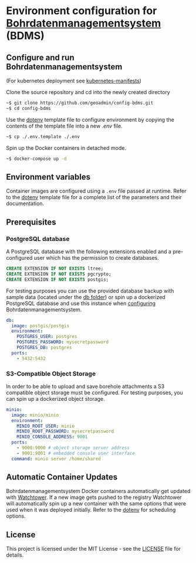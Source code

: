 # Environment configuration for [Bohrdatenmanagementsystem](https://github.com/geoadmin/suite-bdms) (BDMS)

## Configure and run Bohrdatenmanagementsystem

(For kubernetes deployment see [kubernetes-manifests](./kubernetes-manifests/README.md))

Clone the source repository and cd into the newly created directory

```bash
~$ git clone https://github.com/geoadmin/config-bdms.git
~$ cd config-bdms
```

Use the [dotenv](./.env.template) template file to configure environment by copying the contents of the template file into a new _.env_ file.

```bash
~$ cp ./.env.template ./.env
```

Spin up the Docker containers in detached mode.

```bash
~$ docker-compose up -d
```

## Environment variables

Container images are configured using a `.env` file passed at runtime. Refer to the [dotenv](./.env.template) template file for a complete list of the parameters and their documentation.

## Prerequisites

### PostgreSQL database

A PostgreSQL database with the following extensions enabled and a pre-configured user which has the permission to create databases.

```sql
CREATE EXTENSION IF NOT EXISTS ltree;
CREATE EXTENSION IF NOT EXISTS pgcrypto;
CREATE EXTENSION IF NOT EXISTS postgis;
```

For testing purposes you can use the provided database backup with sample data (located under the [db folder](./db/)) or spin up a dockerized PostgreSQL database and use this instance when [configuring](#configure-and-run-bohrdatenmanagementsystem) Bohrdatenmanagementsystem.

```yml
db:
  image: postgis/postgis
  environment:
    POSTGRES_USER: postgres
    POSTGRES_PASSWORD: mysecretpassword 
    POSTGRES_DB: postgres
  ports:
    - 5432:5432
```

### S3-Compatible Object Storage

In order to be able to upload and save borehole attachments a S3 compatible object storage must be configured. For testing purposes, you can spin up a dockerized object storage.

```yml
minio:
  image: minio/minio
  environment:
    MINIO_ROOT_USER: minio
    MINIO_ROOT_PASSWORD: mysecretpassword
    MINIO_CONSOLE_ADDRESS: 9001
  ports:
    - 9000:9000 # object storage server address
    - 9001:9001 # embedded console user interface
  command: minio server /home/shared
```

## Automatic Container Updates

Bohrdatenmanagementsystem Docker containers automatically get updated with [Watchtower](https://containrrr.dev/watchtower/). If a new image gets pushed to the registry Watchtower will automatically spin up a new container with the same options that were used when it was deployed initially. Refer to the [dotenv](./.env.template) for scheduling options.

## License

This project is licensed under the MIT License - see the [LICENSE](./LICENSE) file for details.

